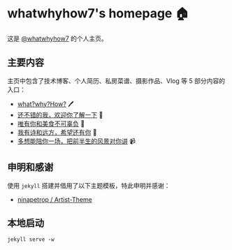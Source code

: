 # whatwhyhow7's homepage 🏠

这是 [@whatwhyhow7](https://whatwhyhow7.github.io/) 的个人主页。

## 主要内容

主页中包含了技术博客、个人简历、私房菜谱、摄影作品、Vlog 等 5 部分内容的入口：

- [what?why?How?](https://whatwhyhow7.github.io/blog) 🖊️
- [还不错的我，欢迎你了解一下](https://whatwhyhow7.github.io/resume) 🧾
- [唯有你和美食不可辜负](https://whatwhyhow7.github.io/cook) 🥑
- [我有诗和远方，希望还有你](https://whatwhyhow7.github.io/photo) 📸
- [多想能陪你一场，把前半生的风景对你讲](https://whatwhyhow7.github.io/video) 📹

## 申明和感谢

使用 `jekyll` 搭建并借用了以下主题模板，特此申明并感谢：

- [ninapetrop / Artist-Theme](https://github.com/ninapetrop/Artist-Theme)

## 本地启动

```shell
jekyll serve -w
```
